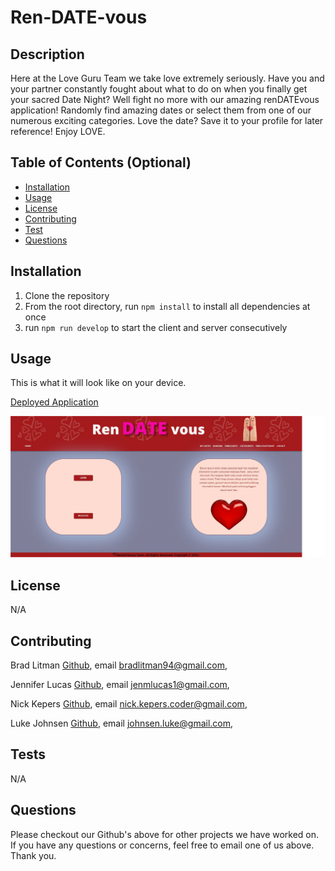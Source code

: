 # Ren-DATE-vous
## Description
Here at the Love Guru Team we take love extremely seriously. Have you and your partner constantly fought about what to do on when you finally get your sacred Date Night? Well fight no more with our amazing renDATEvous application! Randomly find amazing dates or select them from one of our numerous exciting categories. Love the date? Save it to your profile for later reference! Enjoy LOVE.

## Table of Contents (Optional)
* [Installation](#installation)
* [Usage](#usage)
* [License](#license)
* [Contributing](#contributing)
* [Test](#test)
* [Questions](#questions)

## Installation
1. Clone the repository
2. From the root directory, run `npm install` to install all dependencies at once
3. run `npm run develop` to start the client and server consecutively 

## Usage
This is what it will look like on your device.

[Deployed Application](https://rendatevous.herokuapp.com/)

![RenDATEvous](./client/src/assets/landingScreenshot.png)

## License
N/A
## Contributing
Brad Litman [Github](https://github.com/Blitman12), email bradlitman94@gmail.com,

Jennifer Lucas [Github](https://github.com/jenmlucas), email jenmlucas1@gmail.com,

Nick Kepers [Github](https://github.com/Nkepers), email nick.kepers.coder@gmail.com,

Luke Johnsen [Github](https://github.com/lukejohnsen), email johnsen.luke@gmail.com, 
## Tests
N/A
## Questions
Please checkout our Github's above for other projects we have worked on. If you have any questions or concerns, feel free to email one of us above. Thank you.